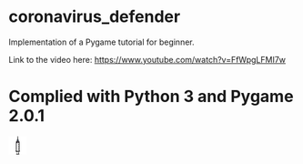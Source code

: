 # coronavirus_defender
Implementation of a Pygame tutorial for beginner.

Link to the video here: https://www.youtube.com/watch?v=FfWpgLFMI7w

# Complied with Python 3 and Pygame 2.0.1

![alt text](https://github.com/EmbodyTheLogos/coronavirus_defender/blob/main/syringe.png)
